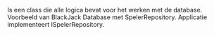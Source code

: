 Is een class die alle logica bevat voor het werken met de database.
Voorbeeld van BlackJack Database met SpelerRepository. Applicatie implementeert ISpelerRepository. 